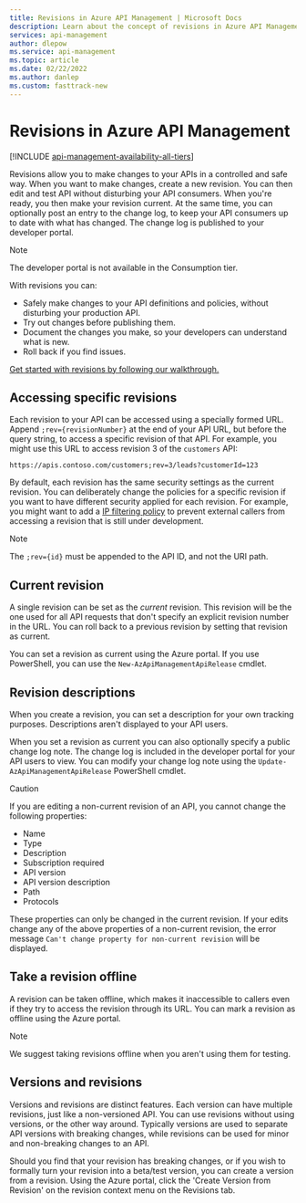 ```yaml
---
title: Revisions in Azure API Management | Microsoft Docs
description: Learn about the concept of revisions in Azure API Management.
services: api-management
author: dlepow
ms.service: api-management
ms.topic: article
ms.date: 02/22/2022
ms.author: danlep
ms.custom: fasttrack-new
---
```

# Revisions in Azure API Management

[!INCLUDE [api-management-availability-all-tiers](../../includes/api-management-availability-all-tiers.md)]

Revisions allow you to make changes to your APIs in a controlled and safe way. When you want to make changes, create a new revision. You can then edit and test API without disturbing your API consumers. When you're ready, you then make your revision current. At the same time, you can optionally post an entry to the change log, to keep your API consumers up to date with what has changed. The change log is published to your developer portal.

> [!NOTE]
> The developer portal is not available in the Consumption tier.

With revisions you can:

- Safely make changes to your API definitions and policies, without disturbing your production API.
- Try out changes before publishing them.
- Document the changes you make, so your developers can understand what is new.
- Roll back if you find issues.

[Get started with revisions by following our walkthrough.](./api-management-get-started-revise-api.md)

## Accessing specific revisions

Each revision to your API can be accessed using a specially formed URL. Append `;rev={revisionNumber}` at the end of your API URL, but before the query string, to access a specific revision of that API. For example, you might use this URL to access revision 3 of the `customers` API:

`https://apis.contoso.com/customers;rev=3/leads?customerId=123`

By default, each revision has the same security settings as the current revision. You can deliberately change the policies for a specific revision if you want to have different security applied for each revision. For example, you might want to add a [IP filtering policy](ip-filter-policy.md) to prevent external callers from accessing a revision that is still under development.

> [!NOTE]
> The `;rev={id}` must be appended to the API ID, and not the URI path.

## Current revision

A single revision can be set as the *current* revision. This revision will be the one used for all API requests that don't specify an explicit revision number in the URL. You can roll back to a previous revision by setting that revision as current.

You can set a revision as current using the Azure portal. If you use PowerShell, you can use the `New-AzApiManagementApiRelease` cmdlet.

## Revision descriptions

When you create a revision, you can set a description for your own tracking purposes. Descriptions aren't displayed to your API users.

When you set a revision as current you can also optionally specify a public change log note. The change log is included in the developer portal for your API users to view. You can modify your change log note using the `Update-AzApiManagementApiRelease` PowerShell cmdlet.

> [!CAUTION]
> If you are editing a non-current revision of an API, you cannot change the following properties:
>
> * Name
> * Type
> * Description
> * Subscription required
> * API version
> * API version description
> * Path
> * Protocols
>
> These properties can only be changed in the current revision.  If your edits change any of the above 
> properties of a non-current revision, the error message `Can't change property for non-current revision` will be displayed.

## Take a revision offline

A revision can be taken offline, which makes it inaccessible to callers even if they try to access the revision through its URL. You can mark a revision as offline using the Azure portal.

> [!NOTE]
> We suggest taking revisions offline when you aren't using them for testing.

## Versions and revisions

Versions and revisions are distinct features. Each version can have multiple revisions, just like a non-versioned API. You can use revisions without using versions, or the other way around. Typically versions are used to separate API versions with breaking changes, while revisions can be used for minor and non-breaking changes to an API.

Should you find that your revision has breaking changes, or if you wish to formally turn your revision into a beta/test version, you can create a version from a revision. Using the Azure portal, click the 'Create Version from Revision' on the revision context menu on the Revisions tab.
